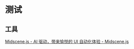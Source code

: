 # 测试

## 工具

[Midscene.js - AI 驱动，带来愉悦的 UI 自动化体验 - Midscene.js](https://midscenejs.com/zh/index.html)
